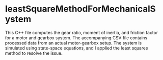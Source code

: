 # leastSquareMethodForMechanicalSystem
This C++ file computes the gear ratio, moment of inertia, and friction factor for a motor and gearbox system. The accompanying CSV file contains processed data from an actual motor-gearbox setup. The system is simulated using state-space equations, and I applied the least squares method to resolve the issue.
